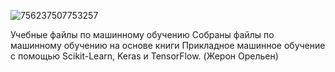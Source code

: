 
![756237507753257](https://user-images.githubusercontent.com/115698180/220404561-e4506017-8c00-4298-a5df-a87dbaf9af53.jpeg)



Учебные файлы по машинному обучению
Собраны файлы по машинному обучению на основе книги Прикладное машинное обучение с помощью Scikit-Learn, Keras и TensorFlow. (Жерон Орельен)

